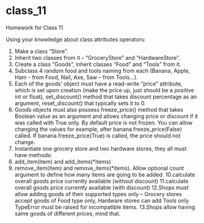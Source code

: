 # class_11
Homework for Class 11

Using your knowledge about class attributes operators:

1. Make a class “Store”.
2. Inherit two classes from it – “GroceryStore” and “HardwareStore”.
3. Create a class “Goods”, inherit classes “Food” and “Tools” from it.
4. Subclass 4 random food and tools naming from each (Banana, Apple, Ham - from Food, Nail, Axe, Saw – from Tools…).
5. Each of the goods’ object must have a read-write “price” attribute, which is set upon creation (make the price up, just should be a positive int or float), set_discount() method that takes discount percentage as an argument, reset_discount() that typically sets it to 0.
6. Goods objects must also possess freeze_price() method that takes Boolean value as an argument and allows changing price or discount if it was called with True only. By default price is not frozen. You can allow changing the values for example, after banana.freeze_price(False) called. If banana.freeze_price(True) is called, the price should not change.
7. Instantiate one grocery store and two hardware stores, they all must have methods:
8. add_item(item) and add_items(*items)
9. remove_item(item) and remove_items(*items). Allow optional count argument to define how many items are going to be added.
10.calculate overall goods price currently available (without discount)
11.calculate overall goods price currently available (with discount)
12.Shops must allow adding goods of their supported types only – Grocery stores accept goods of Food type only, Hardware stores can add Tools only.
TypeError must be raised for incompatible items.
13.Shops allow having same goods of different prices, mind that.
